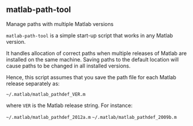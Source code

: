 ## matlab-path-tool
Manage paths with multiple Matlab versions

`matlab-path-tool` is a simple start-up script that works in any Matlab version.

It handles allocation of correct paths when multiple releases of Matlab are installed on the same machine. Saving paths to the default location will cause paths to be changed in all installed versions.

Hence, this script assumes that you save the path file for each Matlab release separately as:

  `~/.matlab/matlab_pathdef_VER.m`

where `VER` is the Matlab release string. For instance:

  `~/.matlab/matlab_pathdef_2012a.m`
  `~/.matlab/matlab_pathdef_2009b.m`
